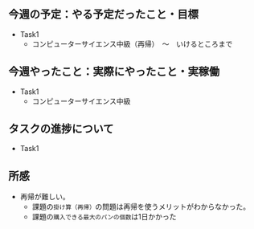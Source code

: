 ## 今週の予定：やる予定だったこと・目標
- Task1
    - コンピューターサイエンス中級（再帰）　〜　いけるところまで

## 今週やったこと：実際にやったこと・実稼働
- Task1
    - コンピューターサイエンス中級
    
## タスクの進捗について
- Task1

## 所感
- 再帰が難しい。
  - 課題の`掛け算（再帰）`の問題は再帰を使うメリットがわからなかった。
  - 課題の`購入できる最大のパンの個数`は1日かかった

    
